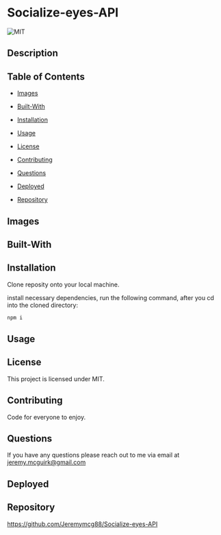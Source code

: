 # Socialize-eyes-API

![MIT](https://img.shields.io/badge/license-MIT-green.svg)

## Description

## Table of Contents

* [Images](#Images)

* [Built-With](#built-with)

* [Installation](#installation)

* [Usage](#usage)

* [License](#license)

* [Contributing](#contributing)

* [Questions](#questions)

* [Deployed](#deployed)

* [Repository](#repository)

## Images 

## Built-With

## Installation

Clone reposity onto your local machine.

install necessary dependencies, run the following command, after you cd into the cloned directory:
```md
npm i
```

## Usage

## License

This project is licensed under MIT.

## Contributing

Code for everyone to enjoy. 

## Questions

If you have any questions please reach out to me via email at jeremy.mcguirk@gmail.com

## Deployed



## Repository

https://github.com/Jeremymcg88/Socialize-eyes-API


